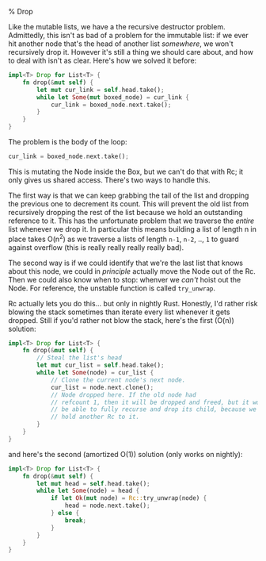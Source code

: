 % Drop

Like the mutable lists, we have a the recursive destructor problem.
Admittedly, this isn't as bad of a problem for the immutable list: if we ever
hit another node that's the head of another list *somewhere*, we won't
recursively drop it. However it's still a thing we should care about, and
how to deal with isn't as clear. Here's how we solved it before:

```rust
impl<T> Drop for List<T> {
    fn drop(&mut self) {
        let mut cur_link = self.head.take();
        while let Some(mut boxed_node) = cur_link {
            cur_link = boxed_node.next.take();
        }
    }
}
```

The problem is the body of the loop:

```rust
cur_link = boxed_node.next.take();
```

This is mutating the Node inside the Box, but we can't do that with Rc; it only
gives us shared access. There's two ways to handle this.

The first way is that we can keep grabbing the tail of the list and dropping the
previous one to decrement its count. This will prevent the old list from
recursively dropping the rest of the list because we hold an outstanding
reference to it. This has the unfortunate problem that we traverse the *entire*
list whenever we drop it. In particular this means building a list of length
n in place takes O(n<sup>2</sup>) as we traverse a lists of length `n-1`,
`n-2`, .., `1` to guard against overflow (this is really really really
really bad).

The second way is if we could identify that we're the last list that knows
about this node, we could in *principle* actually move the Node out of the Rc.
Then we could also know when to stop: whenver we *can't* hoist out the Node.
For reference, the unstable function is called `try_unwrap`.

Rc actually lets you do this... but only in nightly Rust. Honestly, I'd rather
risk blowing the stack sometimes than iterate every list whenever it gets
dropped. Still if you'd rather not blow the stack, here's the first
(O(n)) solution:

```rust
impl<T> Drop for List<T> {
    fn drop(&mut self) {
        // Steal the list's head
        let mut cur_list = self.head.take();
        while let Some(node) = cur_list {
            // Clone the current node's next node.
            cur_list = node.next.clone();
            // Node dropped here. If the old node had
            // refcount 1, then it will be dropped and freed, but it won't
            // be able to fully recurse and drop its child, because we
            // hold another Rc to it.
        }
    }
}
```

and here's the second (amortized O(1)) solution (only works on nightly):

```rust
impl<T> Drop for List<T> {
    fn drop(&mut self) {
        let mut head = self.head.take();
        while let Some(node) = head {
            if let Ok(mut node) = Rc::try_unwrap(node) {
                head = node.next.take();
            } else {
                break;
            }
        }
    }
}
```

